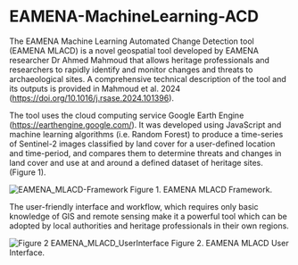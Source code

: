 # EAMENA-MachineLearning-ACD
The EAMENA Machine Learning Automated Change Detection tool (EAMENA MLACD) is a novel geospatial tool developed by EAMENA researcher Dr Ahmed Mahmoud that allows heritage professionals and researchers to rapidly identify and monitor changes and threats to archaeological sites. A comprehensive technical description of the tool and its outputs is provided in Mahmoud et al. 2024 (https://doi.org/10.1016/j.rsase.2024.101396). 

The tool uses the cloud computing service Google Earth Engine (https://earthengine.google.com/). It was developed using JavaScript and machine learning algorithms (i.e. Random Forest) to produce a time-series of Sentinel-2 images classified by land cover for a user-defined location and time-period, and compares them to determine threats and changes in land cover and use at and around a defined dataset of heritage sites. (Figure 1).

![EAMENA_MLACD-Framework](https://github.com/AhmedMAMahmoud/EAMENA-MachineLearning-ACD/assets/104382320/0f058ee8-afd8-41af-8d96-5e2bca28aa3a)
Figure 1. EAMENA MLACD Framework.

The user-friendly interface and workflow, which requires only basic knowledge of GIS and remote sensing make it a powerful tool which can be adopted by local authorities and heritage professionals in their own regions.

![Figure 2 EAMENA_MLACD_UserInterface](https://github.com/user-attachments/assets/71803ce2-d646-4661-a10d-d8e0eeedcf18)
Figure 2. EAMENA MLACD User Interface.
